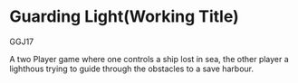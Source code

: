 # Guarding Light(Working Title)
GGJ17

A two Player game where one controls a ship lost in sea, the other player a lighthous trying to guide through the obstacles to a save harbour.
